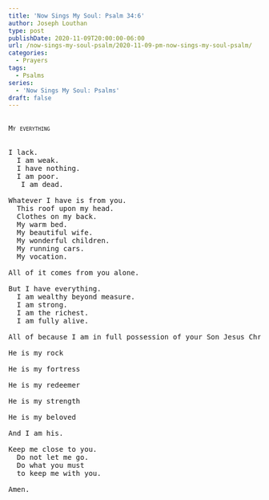 ```yaml
---
title: 'Now Sings My Soul: Psalm 34:6'
author: Joseph Louthan
type: post
publishDate: 2020-11-09T20:00:00-06:00
url: /now-sings-my-soul-psalm/2020-11-09-pm-now-sings-my-soul-psalm/
categories:
  - Prayers
tags:
  - Psalms
series:
  - 'Now Sings My Soul: Psalms'
draft: false
---
```

<pre>
<div style="font-variant: small-caps;">
My everything 
</div>
&nbsp;
I lack.
  I am weak.
  I have nothing.
  I am poor.
   I am dead.

Whatever I have is from you.
  This roof upon my head.
  Clothes on my back.
  My warm bed.
  My beautiful wife.
  My wonderful children.
  My running cars.
  My vocation.
  
All of it comes from you alone.

But I have everything.
  I am wealthy beyond measure.
  I am strong.
  I am the richest.
  I am fully alive.
  
All of because I am in full possession of your Son Jesus Christ.

He is my rock

He is my fortress

He is my redeemer

He is my strength

He is my beloved

And I am his.

Keep me close to you.
  Do not let me go.
  Do what you must
  to keep me with you.

Amen.
</pre>

